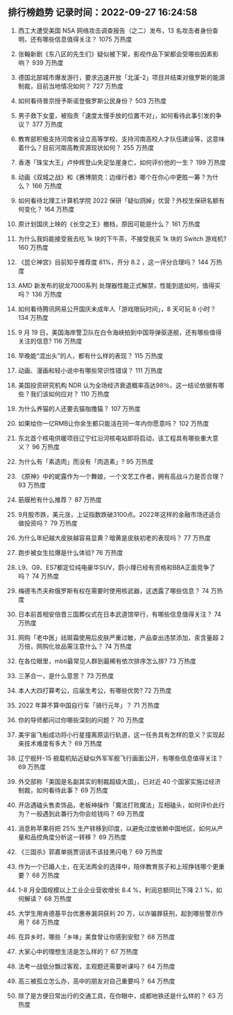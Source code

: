 
## 排行榜趋势 记录时间：2022-09-27 16:24:58
  
  1. 西工大遭受美国 NSA 网络攻击调查报告（之二）发布，13 名攻击者身份查明，还有哪些信息值得关注？ 1075 万热度
    
  2. 张翰新剧《东八区的先生们》疑似被下架，影视作品下架都会受哪些因素影响？ 939 万热度
    
  3. 德国北部城市爆发游行，要求迅速开放「北溪-2」项目并结束对俄罗斯的能源制裁，目前当地情况如何？ 727 万热度
    
  4. 如何看待普京授予斯诺登俄罗斯公民身份？ 503 万热度
    
  5. 男子救下女童，被指责「速度太慢手放的位置不对」，如何看待此事引发的争议？ 377 万热度
    
  6. 教育部积极支持河南省设立高等学校、支持河南高校人才队伍建设等，这意味着什么？目前河南高教资源现状如何？ 255 万热度
    
  7. 香港「珠宝大王」卢仲辉登山失足坠崖身亡，如何评价他的一生？ 199 万热度
    
  8. 动画《双城之战》和《赛博朋克：边缘行者》哪个在你心中更胜一筹？为什么？ 166 万热度
    
  9. 如何看待北理工计算机学院 2022 保研「疑似鸽掉」优营？外校生保研名额有何变化？ 164 万热度
    
  10. 原计划国庆上映的《长空之王》撤档，原因可能是什么？ 161 万热度
    
  11. 为什么我妈能接受我去吃 1k 块的下午茶，不接受我买 1k 块的 Switch 游戏机? 160 万热度
    
  12. 《昆仑神宫》目前知乎推荐度 81%，开分 8.2 ，这一评分合理吗？ 144 万热度
    
  13. AMD 新发布的锐龙7000系列 处理器性能正式解禁，性能到底如何，值得买吗？ 136 万热度
    
  14. 如何看待腾讯网易公开国庆未成年人「游戏限玩时间」，8 天可玩 8 小时？ 134 万热度
    
  15. 9 月 19 日，美国海岸警卫队在白令海峡拍到中国导弹驱逐舰，还有哪些值得关注的信息? 116 万热度
    
  16. 早晚能“混出头”的人，都有什么样的表现？ 115 万热度
    
  17. 动画、漫画和轻小说中有哪些常识性错误？ 111 万热度
    
  18. 美国投资研究机构 NDR 认为全场经济衰退概率高达98％，这一结论依据有哪些？我们该如何应对？ 110 万热度
    
  19. 为什么养猫的人还要去猫咖撸猫？ 107 万热度
    
  20. 如果给你一亿RMB让你余生都只能活在同一年内你愿意吗？ 102 万热度
    
  21. 东北首个核电供暖项目辽宁红沿河核电站即将启动，该工程具有哪些重大意义？ 96 万热度
    
  22. 为什么有「素造肉」而没有「肉造素」? 95 万热度
    
  23. 《原神》中的妮露作为一个舞娘，一个文艺工作者，拥有高战斗力是否合理？ 93 万热度
    
  24. 筋膜枪有什么推荐？ 87 万热度
    
  25. 9月股市跌，美元涨，上证指数跌破3100点。2022年这样的金融市场还适合做投资吗？ 79 万热度
    
  26. 为什么年纪越大皮肤越容易显黄？暗黄是皮肤初老的表现吗？ 77 万热度
    
  27. 跑步被女生拉爆是什么体验? 76 万热度
    
  28. L9、G9、ES7都定位纯电豪华SUV，蔚小理已经有资格和BBA正面竞争了吗？ 74 万热度
    
  29. 梅德韦杰夫称俄罗斯有权在需要时使用核武器，这透露了哪些信息？ 74 万热度
    
  30. 日本前首相安倍晋三国葬仪式在日本武道馆举行，有哪些信息值得关注？ 74 万热度
    
  31. 网购「老中医」祛斑霜使用后皮肤严重过敏，产品查出违禁添加，汞含量超 2 万倍，网购化妆品需注意什么？ 74 万热度
    
  32. 在各位眼里，mbti最常见人群到最稀有依次排序怎么排? 73 万热度
    
  33. 三茅合一，是什么意思？ 73 万热度
    
  34. 本人大四打算考公，应届生考公，有哪些优势? 72 万热度
    
  35. 2022 年算不算中国自行车「骑行元年」？ 71 万热度
    
  36. 你的导师都问过你哪些深刻的问题？ 70 万热度
    
  37. 美宇宙飞船成功将小行星撞离原运行轨道，这一任务具有怎样的意义？实现起来技术难度有多大？ 69 万热度
    
  38. 辽宁舰歼-15 舰载机贴近疑似外军军舰飞行画面公开，有哪些信息值得关注？ 69 万热度
    
  39. 外交部称「美国是名副其实的制裁超级大国」，已对近 40 个国家实施过经济制裁，如何看待此事？ 69 万热度
    
  40. 开店遇磕头售卖饰品，老板神操作「魔法打败魔法」互相磕头，如何评价此行为？一般遇到此番行为你会给钱吗？ 69 万热度
    
  41. 消息称苹果将把 25% 生产转移到印度，以避免过度依赖中国地区，如何从产量和品控角度分析这一转移？ 69 万热度
    
  42. 《三国杀》郭嘉单挑贾诩该不该挂黑闪电？ 69 万热度
    
  43. 作为一个已婚人士，在无法两全的选择中，陪伴教育孩子和上班挣钱哪个更重要？ 68 万热度
    
  44. 1-8 月全国规模以上工业企业营收增长 8.4 %，利润总额同比下降 2.1 %，如何解读？ 68 万热度
    
  45. 大学生用肯德基平台优惠券漏洞获利 20 万，以诈骗罪获刑，起到哪些警示作用？ 68 万热度
    
  46. 在异乡时，哪些「乡味」美食曾让你感到安慰？ 68 万热度
    
  47. 大家心中的理想生活是怎么样的？ 67 万热度
    
  48. 法考一战低分飘过客观，主观题还需要听课吗？ 64 万热度
    
  49. 高三被孤立怎么办，高中的朋友对自己重要吗？ 64 万热度
    
  50. 除了是方便日常出行的交通工具，在你眼中，成都地铁还是什么样的？ 63 万热度
    